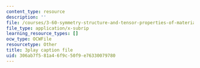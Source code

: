 ```yaml
---
content_type: resource
description: ''
file: /courses/3-60-symmetry-structure-and-tensor-properties-of-materials-fall-2005/306ab7f581a46f9c50f9e76330079780_lPgglz6xeZU.srt
file_type: application/x-subrip
learning_resource_types: []
ocw_type: OCWFile
resourcetype: Other
title: 3play caption file
uid: 306ab7f5-81a4-6f9c-50f9-e76330079780
---
```

